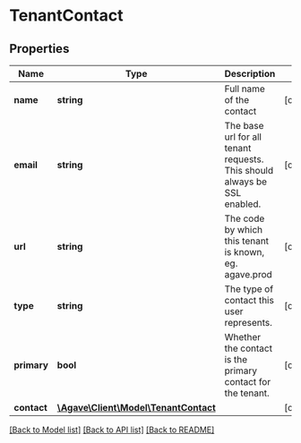 # TenantContact

## Properties
Name | Type | Description | Notes
------------ | ------------- | ------------- | -------------
**name** | **string** | Full name of the contact | [optional] 
**email** | **string** | The base url for all tenant requests. This should always be SSL enabled. | [optional] 
**url** | **string** | The code by which this tenant is known, eg. agave.prod | [optional] 
**type** | **string** | The type of contact this user represents. | [optional] 
**primary** | **bool** | Whether the contact is the primary contact for the tenant. | [optional] 
**contact** | [**\Agave\Client\Model\TenantContact**](TenantContact.md) |  | [optional] 

[[Back to Model list]](../README.md#documentation-for-models) [[Back to API list]](../README.md#documentation-for-api-endpoints) [[Back to README]](../README.md)


